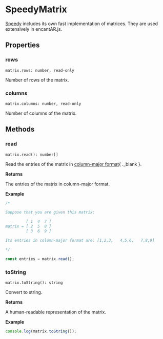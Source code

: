 # SpeedyMatrix

[Speedy](speedy.md) includes its own fast implementation of matrices. They are used extensively in encantAR.js.

## Properties

### rows

`matrix.rows: number, read-only`

Number of rows of the matrix.

### columns

`matrix.columns: number, read-only`

Number of columns of the matrix.

## Methods

### read

`matrix.read(): number[]`

Read the entries of the matrix in [column-major format](https://en.wikipedia.org/wiki/Row-_and_column-major_order){ ._blank }.

**Returns**

The entries of the matrix in column-major format.

**Example**

```js
/*

Suppose that you are given this matrix:

         [ 1  4  7 ]
matrix = [ 2  5  8 ]
         [ 3  6  9 ]

Its entries in column-major format are: [1,2,3,   4,5,6,   7,8,9]

*/

const entries = matrix.read();
```

### toString

`matrix.toString(): string`

Convert to string.

**Returns**

A human-readable representation of the matrix.

**Example**

```js
console.log(matrix.toString());
```